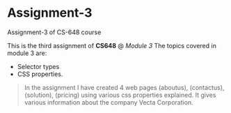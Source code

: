 # Assignment-3
 Assignment-3 of CS-648 course
 
This is the third assignment of **CS648** @ _Module 3_
The topics covered in module 3 are:
 * Selector types
 * CSS properties.

> In the assignment I have created 4 web pages (aboutus), (contactus), (solution), (pricing) using various css properties explained. 
> It gives various information about the company Vecta Corporation.
